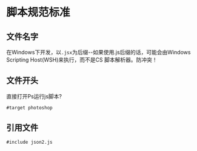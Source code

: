 # 脚本规范标准

## 文件名字

在Windows下开发，以`.jsx`为后缀--如果使用.js后缀的话，可能会由Windows Scripting Host(WSH)来执行，而不是CS 脚本解析器。防冲突！

## 文件开头
直接打开Ps运行js脚本?
```
#target photoshop
```

## 引用文件
```
#include json2.js
```
